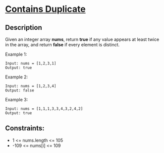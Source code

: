 # [Contains Duplicate][title]

## Description

Given an integer array **nums**, return **true** if any value appears at least twice in the array, and return **false** if every element is distinct.

Example 1:

```
Input: nums = [1,2,3,1]
Output: true
```

Example 2:

```
Input: nums = [1,2,3,4]
Output: false
```

Example 3:

```
Input: nums = [1,1,1,3,3,4,3,2,4,2]
Output: true

```

## Constraints:

- 1 <= nums.length <= 105
- -109 <= nums[i] <= 109

[title]: https://leetcode.com/problems/contains-duplicate/description/
